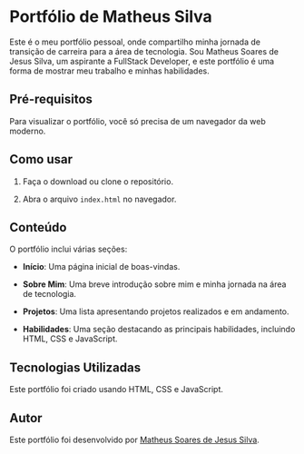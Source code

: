 # Portfólio de Matheus Silva

Este é o meu portfólio pessoal, onde compartilho minha jornada de transição de carreira para a área de tecnologia. Sou Matheus Soares de Jesus Silva, um aspirante a FullStack Developer, e este portfólio é uma forma de mostrar meu trabalho e minhas habilidades.

## Pré-requisitos

Para visualizar o portfólio, você só precisa de um navegador da web moderno.

## Como usar

1. Faça o download ou clone o repositório.

2. Abra o arquivo `index.html` no navegador.

## Conteúdo

O portfólio inclui várias seções:

- **Início**: Uma página inicial de boas-vindas.

- **Sobre Mim**: Uma breve introdução sobre mim e minha jornada na área de tecnologia.

- **Projetos**: Uma lista apresentando projetos realizados e em andamento.

- **Habilidades**: Uma seção destacando as principais habilidades, incluindo HTML, CSS e JavaScript.

## Tecnologias Utilizadas

Este portfólio foi criado usando HTML, CSS e JavaScript.

## Autor

Este portfólio foi desenvolvido por [Matheus Soares de Jesus Silva](https://www.linkedin.com/in/matheus-soares-de-jesus-silva-a54719127/).
